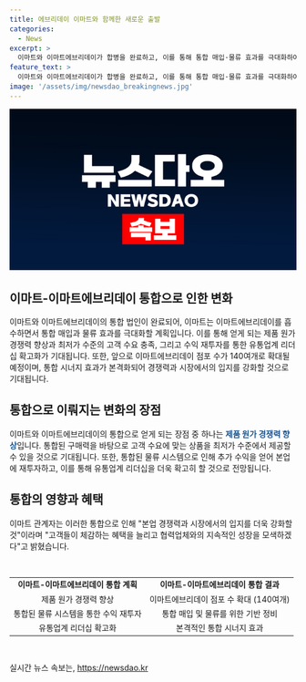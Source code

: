 ```yaml
---
title: 에브리데이 이마트와 함께한 새로운 출발
categories:
  - News
excerpt: >
  이마트와 이마트에브리데이가 합병을 완료하고, 이를 통해 통합 매입·물류 효과를 극대화하여 제품 원가 경쟁력을 높일 예정이다. 고객들에게는 최저가 상품 제공을 기대할 수 있으며, 추가 확보한 수익은 본업에 재투자하여 유통업계 리더십을 확고히 하는 목표를 세웠다. 또한, 이마트는 이마트에브리데이 점포를 140여개로 확대할 계획이며, 내년부터 본격적인 통합 시너지 효과를 기대하고 있다. 관계자는 합병 시너지를 토대로 본업 경쟁력과 시장 입지를 더 강화할 것이라며 고객들의 혜택을 늘리고 지속적인 성장을 위해 노력할 것이라고 말했다.
feature_text: >
  이마트와 이마트에브리데이가 합병을 완료하고, 이를 통해 통합 매입·물류 효과를 극대화하여 제품 원가 경쟁력을 높일 예정이다. 고객들에게는 최저가 상품 제공을 기대할 수 있으며, 추가 확보한 수익은 본업에 재투자하여 유통업계 리더십을 확고히 하는 목표를 세웠다. 또한, 이마트는 이마트에브리데이 점포를 140여개로 확대할 계획이며, 내년부터 본격적인 통합 시너지 효과를 기대하고 있다. 관계자는 합병 시너지를 토대로 본업 경쟁력과 시장 입지를 더 강화할 것이라며 고객들의 혜택을 늘리고 지속적인 성장을 위해 노력할 것이라고 말했다.
image: '/assets/img/newsdao_breakingnews.jpg'
---
```


<p><img src="/assets/img/newsdao_breakingnews.jpg" alt="firstkoreanews 속보" /></p>

<h2 data-ke-size="size26">이마트-이마트에브리데이 통합으로 인한 변화</h2>

<p data-ke-size="size16">이마트와 이마트에브리데이의 통합 법인이 완료되어, 이마트는 이마트에브리데이를 흡수하면서 통합 매입과 물류 효과를 극대화할 계획입니다. 이를 통해 얻게 되는 제품 원가 경쟁력 향상과 최저가 수준의 고객 수요 충족, 그리고 수익 재투자를 통한 유통업계 리더십 확고화가 기대됩니다. 또한, 앞으로 이마트에브리데이 점포 수가 140여개로 확대될 예정이며, 통합 시너지 효과가 본격화되어 경쟁력과 시장에서의 입지를 강화할 것으로 기대됩니다.</p>

<h2 data-ke-size="size26">통합으로 이뤄지는 변화의 장점</h2>

<p data-ke-size="size16">이마트와 이마트에브리데이의 통합으로 얻게 되는 장점 중 하나는 <b><span style="color: #1a5490;">제품 원가 경쟁력 향상</span></b>입니다. 통합된 구매력을 바탕으로 고객 수요에 맞는 상품을 최저가 수준에서 제공할 수 있을 것으로 기대됩니다. 또한, 통합된 물류 시스템으로 인해 추가 수익을 얻어 본업에 재투자하고, 이를 통해 유통업계 리더십을 더욱 확고히 할 것으로 전망됩니다.</p>

<h2 data-ke-size="size26">통합의 영향과 혜택</h2>

<p data-ke-size="size16">이마트 관계자는 이러한 통합으로 인해 "본업 경쟁력과 시장에서의 입지를 더욱 강화할 것"이라며 "고객들이 체감하는 혜택을 늘리고 협력업체와의 지속적인 성장을 모색하겠다"고 밝혔습니다.</p>

<p data-ke-size="size16">&nbsp;</p>

<table>
    <tbody>
        <tr>
            <td style="text-align: center; height: 17px;"><b>이마트-이마트에브리데이 통합 계획</b></td>
            <td style="text-align: center; height: 17px;"><b>이마트-이마트에브리데이 통합 결과</b></td>
        </tr>
        <tr>
            <td style="text-align: center;">제품 원가 경쟁력 향상</td>
            <td style="text-align: center;">이마트에브리데이 점포 수 확대 (140여개)</td>
        </tr>
        <tr>
            <td style="text-align: center;">통합된 물류 시스템을 통한 수익 재투자</td>
            <td style="text-align: center;">통합 매입 및 물류를 위한 기반 정비</td>
        </tr>
        <tr>
            <td style="text-align: center;">유통업계 리더십 확고화</td>
            <td style="text-align: center;">본격적인 통합 시너지 효과</td>
        </tr>
    </tbody>
</table>

<p data-ke-size="size16">&nbsp;</p>
실시간 뉴스 속보는, <a href="https://newsdao.kr" rel="dofollow">https://newsdao.kr</a>


